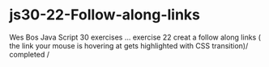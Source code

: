 # js30-22-Follow-along-links

Wes Bos Java Script 30 exercises ... exercise 22 creat a follow along links ( the link your mouse is hovering at gets highlighted with CSS transition)/ completed /
